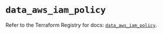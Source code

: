 # `data_aws_iam_policy`

Refer to the Terraform Registry for docs: [`data_aws_iam_policy`](https://registry.terraform.io/providers/hashicorp/aws/4.67.0/docs/data-sources/iam_policy).
